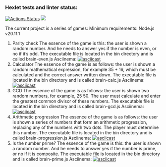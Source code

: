 ### Hexlet tests and linter status:
[![Actions Status](https://github.com/AnPopit/frontend-project-44/actions/workflows/hexlet-check.yml/badge.svg)](https://github.com/AnPopit/frontend-project-44/actions)
<a href="https://codeclimate.com/github/AnPopit/frontend-project-44/maintainability"><img src="https://api.codeclimate.com/v1/badges/ceee9022777f7d300c24/maintainability" /></a>

The current project is a series of games:
Minimum requirements: Node.js v20.11.1

1. Parity check
The essence of the game is this: the user is shown a random number. And he needs to answer yes if the number is even, or no if it’s odd.
The executable file is located in the bin directory and is called brain-even.js
Asciinema:
[![asciicast](https://asciinema.org/a/wuH8AwGQrqfMPQcPd4EUtnH2R.svg)](https://asciinema.org/a/wuH8AwGQrqfMPQcPd4EUtnH2R)
2. Calculator
The essence of the game is as follows: the user is shown a random mathematical expression, for example 35 + 16, which must be calculated and the correct answer written down.
The executable file is located in the bin directory and is called brain-calc.js
Asciinema:
[![asciicast](https://asciinema.org/a/R1tDqike4ylci62G1xyRZZl8T.svg)](https://asciinema.org/a/R1tDqike4ylci62G1xyRZZl8T)
3. GCD
The essence of the game is as follows: the user is shown two random numbers, for example, 25 50. The user must calculate and enter the greatest common divisor of these numbers.
The executable file is located in the bin directory and is called brain-gcd.js
Asciinema:
[![asciicast](https://asciinema.org/a/oGxeuFbeBvAvnho0zd8RirAFp.svg)](https://asciinema.org/a/oGxeuFbeBvAvnho0zd8RirAFp)
4. Arithmetic progression
The essence of the game is as follows: the user is shown a series of numbers that form an arithmetic progression, replacing any of the numbers with two dots. The player must determine this number.
The executable file is located in the bin directory and is called brain-progression.js
Asciinema:
[![asciicast](https://asciinema.org/a/3YLjok9Vfxkf2iNYVua0jESsT.svg)](https://asciinema.org/a/3YLjok9Vfxkf2iNYVua0jESsT)
5. Is the number prime?
The essence of the game is this: the user is shown a random number. And he needs to answer yes if the number is prime, or no if it is composite.
The executable file is located in the bin directory and is called brain-prime.js
Asciinema:
[![asciicast](https://asciinema.org/a/ROuaEcADGrrHhXDBjuSSDIgS9.svg)](https://asciinema.org/a/ROuaEcADGrrHhXDBjuSSDIgS9)









